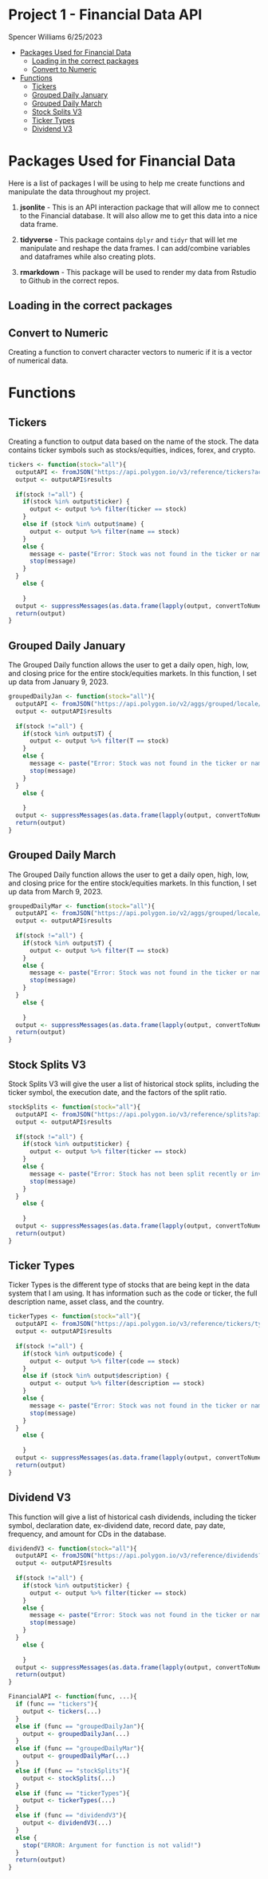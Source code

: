 Project 1 - Financial Data API
================
Spencer Williams
6/25/2023

- <a href="#packages-used-for-financial-data"
  id="toc-packages-used-for-financial-data">Packages Used for Financial
  Data</a>
  - <a href="#loading-in-the-correct-packages"
    id="toc-loading-in-the-correct-packages">Loading in the correct
    packages</a>
  - <a href="#convert-to-numeric" id="toc-convert-to-numeric">Convert to
    Numeric</a>
- <a href="#functions" id="toc-functions">Functions</a>
  - <a href="#tickers" id="toc-tickers">Tickers</a>
  - <a href="#grouped-daily-january" id="toc-grouped-daily-january">Grouped
    Daily January</a>
  - <a href="#grouped-daily-march" id="toc-grouped-daily-march">Grouped
    Daily March</a>
  - <a href="#stock-splits-v3" id="toc-stock-splits-v3">Stock Splits V3</a>
  - <a href="#ticker-types" id="toc-ticker-types">Ticker Types</a>
  - <a href="#dividend-v3" id="toc-dividend-v3">Dividend V3</a>

# Packages Used for Financial Data

Here is a list of packages I will be using to help me create functions
and manipulate the data throughout my project.

1.  **jsonlite** - This is an API interaction package that will allow me
    to connect to the Financial database. It will also allow me to get
    this data into a nice data frame.

2.  **tidyverse** - This package contains `dplyr` and `tidyr` that will
    let me manipulate and reshape the data frames. I can add/combine
    variables and dataframes while also creating plots.

3.  **rmarkdown** - This package will be used to render my data from
    Rstudio to Github in the correct repos.

## Loading in the correct packages

## Convert to Numeric

Creating a function to convert character vectors to numeric if it is a
vector of numerical data.

# Functions

## Tickers

Creating a function to output data based on the name of the stock. The
data contains ticker symbols such as stocks/equities, indices, forex,
and crypto.

``` r
tickers <- function(stock="all"){
  outputAPI <- fromJSON("https://api.polygon.io/v3/reference/tickers?active=true&apiKey=BnFt9sqaLWehzloLkpMtEeOG4WjAqkUc")
  output <- outputAPI$results
  
  if(stock !="all") {
    if(stock %in% output$ticker) {
      output <- output %>% filter(ticker == stock)
    }
    else if (stock %in% output$name) {
      output <- output %>% filter(name == stock)
    }
    else {
      message <- paste("Error: Stock was not found in the ticker or name column of dataset.")
      stop(message)
    }
  }
    else {
  
    }
  output <- suppressMessages(as.data.frame(lapply(output, convertToNumeric)))
  return(output)
}
```

## Grouped Daily January

The Grouped Daily function allows the user to get a daily open, high,
low, and closing price for the entire stock/equities markets. In this
function, I set up data from January 9, 2023.

``` r
groupedDailyJan <- function(stock="all"){
  outputAPI <- fromJSON("https://api.polygon.io/v2/aggs/grouped/locale/us/market/stocks/2023-01-09?adjusted=true&apiKey=BnFt9sqaLWehzloLkpMtEeOG4WjAqkUc")
  output <- outputAPI$results
  
  if(stock !="all") {
    if(stock %in% output$T) {
      output <- output %>% filter(T == stock)
    }
    else {
      message <- paste("Error: Stock was not found in the ticker or name column of dataset.")
      stop(message)
    }
  }
    else {
  
    }
  output <- suppressMessages(as.data.frame(lapply(output, convertToNumeric)))
  return(output)
}
```

## Grouped Daily March

The Grouped Daily function allows the user to get a daily open, high,
low, and closing price for the entire stock/equities markets. In this
function, I set up data from March 9, 2023.

``` r
groupedDailyMar <- function(stock="all"){
  outputAPI <- fromJSON("https://api.polygon.io/v2/aggs/grouped/locale/us/market/stocks/2023-03-09?adjusted=true&apiKey=BnFt9sqaLWehzloLkpMtEeOG4WjAqkUc")
  output <- outputAPI$results
  
  if(stock !="all") {
    if(stock %in% output$T) {
      output <- output %>% filter(T == stock)
    }
    else {
      message <- paste("Error: Stock was not found in the ticker or name column of dataset.")
      stop(message)
    }
  }
    else {
  
    }
  output <- suppressMessages(as.data.frame(lapply(output, convertToNumeric)))
  return(output)
}
```

## Stock Splits V3

Stock Splits V3 will give the user a list of historical stock splits,
including the ticker symbol, the execution date, and the factors of the
split ratio.

``` r
stockSplits <- function(stock="all"){
  outputAPI <- fromJSON("https://api.polygon.io/v3/reference/splits?apiKey=BnFt9sqaLWehzloLkpMtEeOG4WjAqkUc")
  output <- outputAPI$results
  
  if(stock !="all") {
    if(stock %in% output$ticker) {
      output <- output %>% filter(ticker == stock)
    }
    else {
      message <- paste("Error: Stock has not been split recently or invalid stock.")
      stop(message)
    }
  }
    else {
  
    }
  output <- suppressMessages(as.data.frame(lapply(output, convertToNumeric)))
  return(output)
}
```

## Ticker Types

Ticker Types is the different type of stocks that are being kept in the
data system that I am using. It has information such as the code or
ticker, the full description name, asset class, and the country.

``` r
tickerTypes <- function(stock="all"){
  outputAPI <- fromJSON("https://api.polygon.io/v3/reference/tickers/types?apiKey=BnFt9sqaLWehzloLkpMtEeOG4WjAqkUc")
  output <- outputAPI$results
  
  if(stock !="all") {
    if(stock %in% output$code) {
      output <- output %>% filter(code == stock)
    }
    else if (stock %in% output$description) {
      output <- output %>% filter(description == stock)
    }
    else {
      message <- paste("Error: Stock was not found in the ticker or name column of dataset.")
      stop(message)
    }
  }
    else {
  
    }
  output <- suppressMessages(as.data.frame(lapply(output, convertToNumeric)))
  return(output)
}
```

## Dividend V3

This function will give a list of historical cash dividends, including
the ticker symbol, declaration date, ex-dividend date, record date, pay
date, frequency, and amount for CDs in the database.

``` r
dividendV3 <- function(stock="all"){
  outputAPI <- fromJSON("https://api.polygon.io/v3/reference/dividends?apiKey=BnFt9sqaLWehzloLkpMtEeOG4WjAqkUc")
  output <- outputAPI$results
  
  if(stock !="all") {
    if(stock %in% output$ticker) {
      output <- output %>% filter(ticker == stock)
    }
    else {
      message <- paste("Error: Stock was not found in the ticker or name column of dataset.")
      stop(message)
    }
  }
    else {
  
    }
  output <- suppressMessages(as.data.frame(lapply(output, convertToNumeric)))
  return(output)
}
```

``` r
FinancialAPI <- function(func, ...){
  if (func == "tickers"){
    output <- tickers(...)
  }
  else if (func == "groupedDailyJan"){
    output <- groupedDailyJan(...)
  }
  else if (func == "groupedDailyMar"){
    output <- groupedDailyMar(...)
  }
  else if (func == "stockSplits"){
    output <- stockSplits(...)
  }
  else if (func == "tickerTypes"){
    output <- tickerTypes(...)
  }
  else if (func == "dividendV3"){
    output <- dividendV3(...)
  }
  else {
    stop("ERROR: Argument for function is not valid!")
  }
  return(output)
}
```
